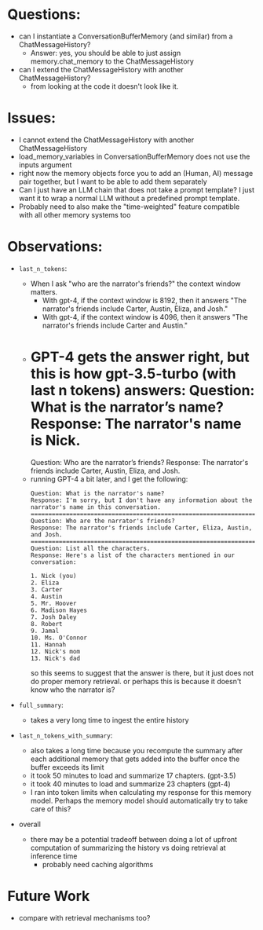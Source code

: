 # Questions:
- can I instantiate a ConversationBufferMemory (and similar) from a ChatMessageHistory?
    - Answer: yes, you should be able to just assign memory.chat_memory to the ChatMessageHistory
- can I extend the ChatMessageHistory with another ChatMessageHistory?
    - from looking at the code it doesn't look like it.

# Issues:
- I cannot extend the ChatMessageHistory with another ChatMessageHistory
- load_memory_variables in ConversationBufferMemory does not use the inputs argument
- right now the memory objects force you to add an (Human, AI) message pair together, but I want to be able to add them separately
- Can I just have an LLM chain that does not take a prompt template? I just want it to wrap a normal LLM without a predefined prompt template.
- Probably need to also make the "time-weighted" feature compatible with all other memory systems too

# Observations:
- `last_n_tokens`:
    - When I ask "who are the narrator's friends?" the context window matters.
        - With gpt-4, if the context window is 8192, then it answers "The narrator's friends include Carter, Austin, Eliza, and Josh."
        - With gpt-4, if the context window is 4096, then it answers "The narrator's friends include Carter and Austin."
    - GPT-4 gets the answer right, but this is how gpt-3.5-turbo (with last n tokens) answers:
        Question: What is the narrator’s name?
        Response: The narrator's name is Nick.
        =====================================
        Question: Who are the narrator’s friends?
        Response: The narrator's friends include Carter, Austin, Eliza, and Josh.
    - running GPT-4 a bit later, and I get the following:
        ```
        Question: What is the narrator's name?
        Response: I'm sorry, but I don't have any information about the narrator's name in this conversation.
        ================================================================================
        Question: Who are the narrator's friends?
        Response: The narrator's friends include Carter, Eliza, Austin, and Josh.
        ================================================================================
        Question: List all the characters.
        Response: Here's a list of the characters mentioned in our conversation:

        1. Nick (you)
        2. Eliza
        3. Carter
        4. Austin
        5. Mr. Hoover
        6. Madison Hayes
        7. Josh Daley
        8. Robert
        9. Jamal
        10. Ms. O'Connor
        11. Hannah
        12. Nick's mom
        13. Nick's dad
        ```
        so this seems to suggest that the answer is there, but it just does not do proper memory retrieval.
        or perhaps this is because it doesn't know who the narrator is?

- `full_summary`:
    - takes a very long time to ingest the entire history
- `last_n_tokens_with_summary`:
    - also takes a long time because you recompute the summary after each additional memory that gets added into the buffer once the buffer exceeds its limit
    - it took 50 minutes to load and summarize 17 chapters. (gpt-3.5)
    - it took 40 minutes to load and summarize 23 chapters (gpt-4)
    - I ran into token limits when calculating my response for this memory model. Perhaps the memory model should automatically try to take care of this?


- overall
    - there may be a potential tradeoff between doing a lot of upfront computation of summarizing the history vs doing retrieval at inference time
        - probably need caching algorithms


# Future Work
- compare with retrieval mechanisms too?